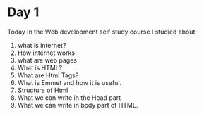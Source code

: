 # Day 1

Today In the Web development self study course I studied about:

1. what is internet?
2. How internet works
3. what are web pages
4. What is HTML?
5. What are Html Tags?
6. What is Emmet and how it is useful.
7. Structure of Html
8. What we can write in the Head part
9. What we can write in body part of HTML.